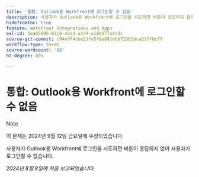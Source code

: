 ```yaml
---
title: '통합: Outlook용 Workfront에 로그인할 수 없음'
description: 사용자가 Outlook용 Workfront에 로그인을 시도하면 버튼이 응답하지 않아 사용자가 로그인할 수 없습니다.
hidefromtoc: true
feature: Workfront Integrations and Apps
exl-id: 5ea65906-84c8-4aad-a4d9-a10b577a4c4c
source-git-commit: c94e9f4cbe23fe5f9e681eb672585dca237f0c79
workflow-type: tm+mt
source-wordcount: '68'
ht-degree: 88%

---
```


# 통합: Outlook용 Workfront에 로그인할 수 없음

>[!NOTE]
>
>이 문제는 2024년 9월 12일 금요일에 수정되었습니다.

사용자가 Outlook용 Workfront에 로그인을 시도하면 버튼이 응답하지 않아 사용자가 로그인할 수 없습니다.

_2024년 8월 8일에 처음 보고되었습니다._
